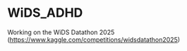 # WiDS_ADHD
 Working on the WiDS Datathon 2025 (https://www.kaggle.com/competitions/widsdatathon2025)
